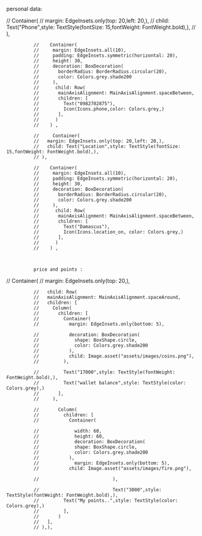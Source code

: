 personal data: 


// Container(
              //   margin: EdgeInsets.only(top: 20,left: 20,),
              //   child: Text("Phone",style: TextStyle(fontSize: 15,fontWeight: FontWeight.bold),),
              // ),

              //    Container(
              //     margin: EdgeInsets.all(10),
              //     padding: EdgeInsets.symmetric(horizontal: 20),
              //     height: 30,
              //     decoration: BoxDecoration(
              //       borderRadius: BorderRadius.circular(20),
              //       color: Colors.grey.shade200
              //     ),
              //      child: Row(
              //       mainAxisAlignment: MainAxisAlignment.spaceBetween,
              //       children: [
              //         Text("0982702875"),
              //         Icon(Icons.phone,color: Colors.grey,)
              //       ],
              //      )
              //    ) ,

              //     Container(
              //   margin: EdgeInsets.only(top: 20,left: 20,),
              //   child: Text("Location",style: TextStyle(fontSize: 15,fontWeight: FontWeight.bold),),
              // ),

              //    Container(
              //     margin: EdgeInsets.all(10),
              //     padding: EdgeInsets.symmetric(horizontal: 20),
              //     height: 30,
              //     decoration: BoxDecoration(
              //       borderRadius: BorderRadius.circular(20),
              //       color: Colors.grey.shade200
              //     ),
              //      child: Row(
              //       mainAxisAlignment: MainAxisAlignment.spaceBetween,
              //       children: [
              //         Text("Damascus"),
              //         Icon(Icons.location_on, color: Colors.grey,)
              //       ],
              //      )
              //    ) ,



              price and points :


              
// Container(
              //   margin: EdgeInsets.only(top: 20,),

              //   child: Row(
              //   mainAxisAlignment: MainAxisAlignment.spaceAround,
              //   children: [
              //     Column(
              //       children: [
              //         Container(
              //           margin: EdgeInsets.only(bottom: 5),

              //           decoration: BoxDecoration(
              //             shape: BoxShape.circle,
              //             color: Colors.grey.shade200
              //           ),
              //           child: Image.asset("assets/images/coins.png"),
              //         ),

              //         Text("17000",style: TextStyle(fontWeight: FontWeight.bold),),
              //         Text("wallet balance",style: TextStyle(color: Colors.grey),)
              //       ],
              //     ),

              //       Column(
              //         children: [
              //           Container(

              //             width: 60,
              //             height: 60,
              //             decoration: BoxDecoration(
              //             shape: BoxShape.circle,
              //             color: Colors.grey.shade200
              //           ),
              //             margin: EdgeInsets.only(bottom: 5),
              //           child: Image.asset("assets/images/fire.png"),

              //                           ),

              //                           Text("3000",style: TextStyle(fontWeight: FontWeight.bold),),
              //         Text("My points..",style: TextStyle(color: Colors.grey),)
              //         ],
              //       )
              //   ],
              // ),),




